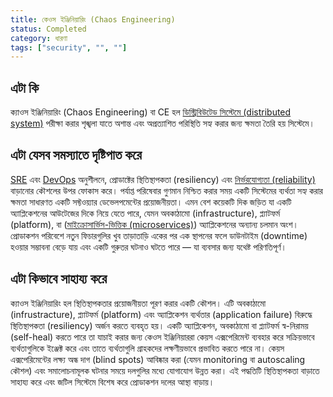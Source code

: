 ```yaml
---
title: কেওস ইঞ্জিনিয়ারিং (Chaos Engineering)
status: Completed
category: ধারণা
tags: ["security", "", ""]
---
```


## এটা কি

ক্যাওস ইঞ্জিনিয়ারিং (Chaos Engineering) বা CE হল [ডিস্ট্রিবিউটেড সিস্টেমে (distributed system)](/distributed-systems/) পরীক্ষা করার শৃঙ্খলা যাতে অশান্ত এবং অপ্রত্যাশিত পরিস্থিতি সহ্য করার জন্য ক্ষমতা তৈরি হয় সিস্টেমে।

## এটা যেসব সমস্যাতে দৃষ্টিপাত করে

[SRE](/site-reliability-engineering/) এবং [DevOps](/devops/) অনুশীলনে, প্রোডাক্টের স্থিতিস্থাপকতা (resiliency) এবং [নির্ভরযোগ্যতা (reliability)](/reliability/) বাড়ানোর কৌশলের উপর ফোকাস করে। পর্যাপ্ত পরিষেবার গুণমান নিশ্চিত করার সময় একটি সিস্টেমের ব্যর্থতা সহ্য করার ক্ষমতা সাধারণত একটি সফ্টওয়্যার ডেভেলপমেন্টের প্রয়োজনীয়তা। এমন বেশ কয়েকটি দিক জড়িত যা একটি অ্যাপ্লিকেশনের আউটেজের দিকে নিয়ে যেতে পারে, যেমন অবকাঠামো (infrastructure), প্ল্যাটফর্ম (platform), বা ([মাইক্রোসার্ভিস-ভিত্তিক (microservices)](/microservices/)) অ্যাপ্লিকেশনের অন্যান্য চলমান অংশ। প্রোডাকশন পরিবেশে নতুন ফিচারগুলির খুব তাড়াতাড়ি একের পর এক স্থাপনের ফলে ডাউনটাইম (downtime) হওয়ার সম্ভাবনা বেড়ে যায় এবং একটি গুরুতর ঘটনাও ঘটতে পারে — যা ব্যবসার জন্য যথেষ্ট পরিণতিপূর্ণ।

## এটা কিভাবে সাহায্য করে

ক্যাওস ইঞ্জিনিয়ারিং হল স্থিতিস্থাপকতার প্রয়োজনীয়তা পূরণ করার একটি কৌশল। এটি অবকাঠামো (infrustracture), প্ল্যাটফর্ম (platform) এবং অ্যাপ্লিকেশন ব্যর্থতার (application failure) বিরুদ্ধে স্থিতিস্থাপকতা (resiliency) অর্জন করতে ব্যবহৃত হয়। একটি অ্যাপ্লিকেশন, অবকাঠামো বা প্ল্যাটফর্ম স্ব-নিরাময় (self-heal) করতে পারে তা যাচাই করার জন্য কেওস ইঞ্জিনিয়াররা কেয়স এক্সপেরিমেন্ট ব্যবহার করে সক্রিয়ভাবে ব্যর্থতাগুলিকে ইঞ্জেক্ট করে এবং তাতে ব্যর্থতাগুলি গ্রাহকদের লক্ষণীয়ভাবে প্রভাবিত করতে পারে না। কেয়স এক্সপেরিমেন্টের লক্ষ্য অন্ধ দাগ (blind spots) আবিষ্কার করা (যেমন monitoring বা autoscaling কৌশল) এবং সমালোচনামূলক ঘটনার সময়ে দলগুলির মধ্যে যোগাযোগ উন্নত করা। এই পদ্ধতিটি স্থিতিস্থাপকতা বাড়াতে সাহায্য করে এবং জটিল সিস্টেমে বিশেষ করে প্রোডাকশন দলের আস্থা বাড়ায়।
